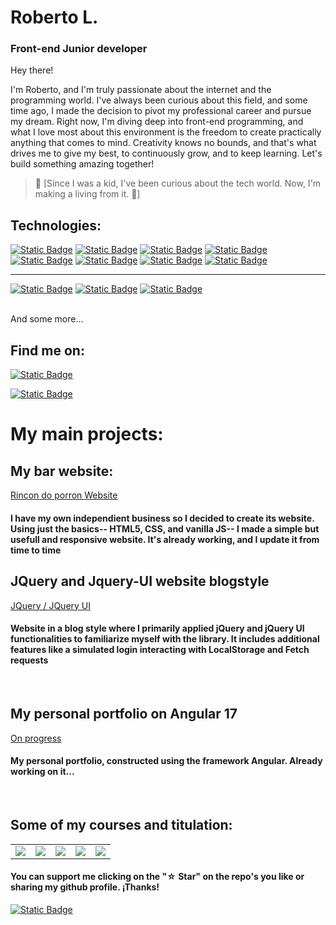 # Roberto L.
 
### Front-end Junior developer




Hey there!

I'm Roberto, and I'm truly passionate about the internet and the programming world. I've always been curious about this field, and some time ago, I made the decision to pivot my professional career and pursue my dream. Right now, I'm diving deep into front-end programming, and what I love most about this environment is the freedom to create practically anything that comes to mind. Creativity knows no bounds, and that's what drives me to give my best, to continuously grow, and to keep learning. Let's build something amazing together!

> 👥 [Since I was a kid, I've been curious about the tech world. Now, I'm making a living from it. 🤍]

## Technologies:

[![Static Badge](https://img.shields.io/badge/HTML5-orange?style=flat&logo=Html5&logoColor=orange&labelColor=white)](#)
[![Static Badge](https://img.shields.io/badge/CSS-blue?style=flat&logo=CSS3&logoColor=blue&labelColor=white)](#)
[![Static Badge](https://img.shields.io/badge/JavaScript-yellow?style=flat&logo=JavaScript&logoColor=yellow&labelColor=white)](#)
[![Static Badge](https://img.shields.io/badge/JQuery-white?style=flat&logo=JQuery&logoColor=%237ACEF4&labelColor=white&color=%237ACEF4)](#)
[![Static Badge](https://img.shields.io/badge/TypeScript-white?style=flat&logo=TypeScript&logoColor=%09%23007acc&labelColor=white&color=%23007acc)](#)
[![Static Badge](https://img.shields.io/badge/Angular-white?style=flat&logo=Angular&logoColor=%23c3002f&labelColor=white&color=%23c3002f)](#)
[![Static Badge](https://img.shields.io/badge/Git-white?style=flat&logo=Git&logoColor=%23F1502F&labelColor=white&color=%23F1502F)](#)
[![Static Badge](https://img.shields.io/badge/GitHub-white?style=flat&logo=GitHub&logoColor=%23171515&labelColor=white&color=%23171515)](#)

<hr>

[![Static Badge](https://img.shields.io/badge/Adobe%20Package-white?style=flat&logo=Adobe&logoColor=%23FF0000&labelColor=white&color=%23FF0000)](#)
[![Static Badge](https://img.shields.io/badge/Photoshop-white?style=flat&logo=Adobe%20Photoshop&logoColor=%23000080&labelColor=white&color=%23000080)](#)
[![Static Badge](https://img.shields.io/badge/Canva-white?style=flat&logo=Canva&logoColor=%2320C4CB&labelColor=white&color=%2320C4CB)](#)

</br>
And some more...

## Find me on:

[![Static Badge](https://img.shields.io/badge/Roberto%20L-blue?style=flat&logo=LinkedIn&logoColor=blue&labelColor=white)](https://www.linkedin.com/in/roberto-l)

[![Static Badge](https://img.shields.io/badge/Gmail-yellow?style=flat&logo=Gmail&logoColor=red&labelColor=white&color=yellow)](#)






# My main projects:

## My bar website:

[Rincon do porron Website](https://rlg94.github.io/Complete-bar-Website/)

#### I have my own independient business so I decided to create its website. Using just the basics-- HTML5, CSS, and vanilla JS-- I made a simple but usefull and responsive website. It's already working, and I update it from time to time

## JQuery and Jquery-UI website blogstyle
[JQuery / JQuery UI](https://rlg94.github.io/Web-JQuery/)

#### Website in a blog style where I primarily applied jQuery and jQuery UI functionalities to familiarize myself with the library. It includes additional features like a simulated login interacting with LocalStorage and Fetch requests
<br>

## My personal portfolio on Angular 17 
[On progress](#)

#### My personal portfolio, constructed using the framework Angular. Already working on it...
<br>




## Some of my courses and titulation:

<table style="width:100%">
<tr>
<td>
<a href="#">
<img src="#">
</a>
</td>
<td>
<a href="#">
<img src="#">
</a>
</td>
<td>
<a href="#">
<img src="#">
</a>
</td>
  <td>
<a href="#">
<img src="#">
</a>
</td>
  <td>
<a href="#">
<img src="#">
</a>
</td>
</tr>
</table>



#### You can support me clicking on the  "☆ Star" on the repo's you like or sharing my github profile. ¡Thanks!

[![Static Badge](https://img.shields.io/badge/GITHUB-black?style=plastic&logo=GitHub&logoColor=black&labelColor=white)
](https://github.com/RLG94)




